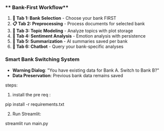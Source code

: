 ### ** Bank-First Workflow**
1. **🏪 Tab 1: Bank Selection** - Choose your bank FIRST
2. **📋 Tab 2: Preprocessing** - Process documents for selected bank
3. **🎯 Tab 3: Topic Modeling** - Analyze topics with plot storage
4. **💭 Tab 4: Sentiment Analysis** - Emotion analysis with persistence
5. **📝 Tab 5: Summarization** - AI summaries saved per bank
6. **🤖 Tab 6: Chatbot** - Query your bank-specific analyses

### **Smart Bank Switching System**
- **Warning Dialog**: "You have existing data for Bank A. Switch to Bank B?"
- **Data Preservation**: Previous bank data remains saved

steps:
1. install the pre req :
   
pip install -r requirements.txt

2. Run Streamlit:
   
streamlit run main.py
